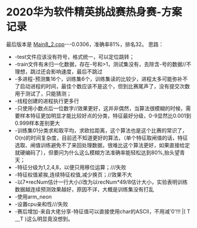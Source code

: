 # 2020华为软件精英挑战赛热身赛-方案记录
最后版本是 [Main8_2.cpp](https://github.com/drawepen/HWSoftwareChallenge2020/blob/master/Main8-2.cpp)---0.0306，准确率81%，排名32。
思路：
 * -test文件应该没有符号，格式统一，可以定位跳转；
 * -train文件有未归一化数据，存在-号和>1，测试集没有，去除含-号的数据//不理想，跳过还会影响速度，最后不跳过
 * -多进程-预测集16个，训练集6个，训练集读的比较少，进程太多可能弥补不了启动进程的时间，最佳个数应该不是这个，但到比赛尾声了，没有提交次数用于测试了，只能猜测；
 * -线程创建的进程执行更多行
 * -只使用小数点后一位数字//效果更好，这并非偶然，当算法很模糊的时候，需要样本特征更加明显才能比较好点的分类，特征最好分级，0-9显然比0.001到0.999样本差别更大
 * -训练集01分类求和取平均，求欧拉距离，这个算法也是这个比赛的常识了，O(n)的时间复杂度，目前还不知道更好的算法，（单个特征取闸值的话，特征选取、闸值训练避免不了来回处理数据，很难比这个算法更好，如果直接给定就硬编码了），但要问为什么这么模糊方法准确率能轻松达到80%,抬头望青天；
 * -特征分级为1,2,4,8，以便只用移位运算；///失败
 * -特征权值紧挨,连续特征权值,减少换页；//效果不大
 * -以7\*recNum估计一行大小//改为以recNum\*49/8估计大小，实验表明训练数据越连续预测效果越好，原因不详，大概是训练集没有打乱
 * -使用arm_neon
 * -设置cpu亲和性///失败
 * -赛后增加-来自大佬分享-特征值可以直接使用char的ASCII，不用减'0'!!! |( T﹏T )这么明显竟没想到。
